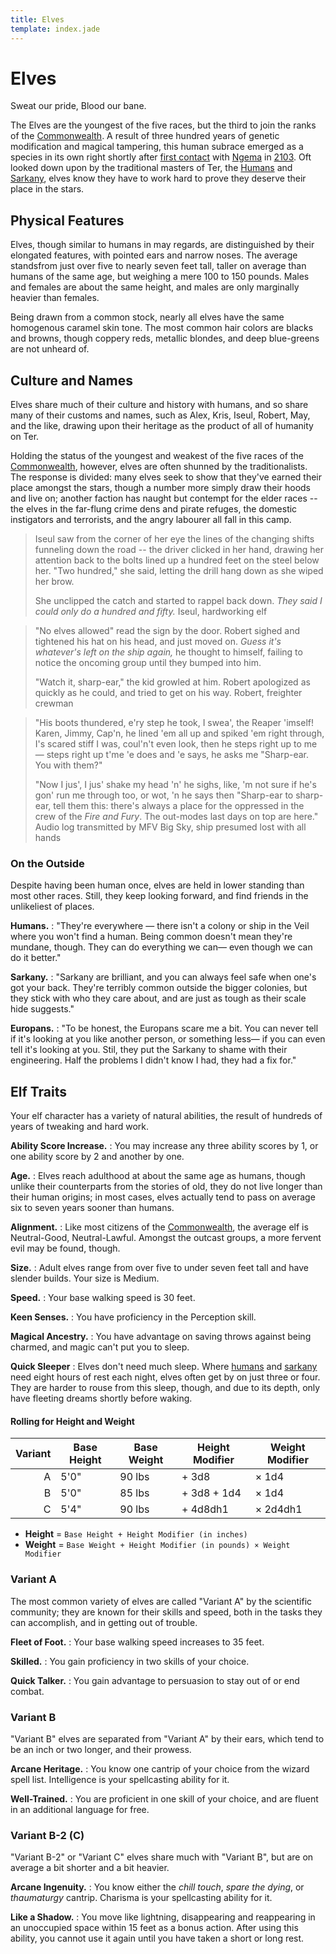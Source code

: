 ```yaml
---
title: Elves
template: index.jade
---
```


# Elves
<!--{#top.center}-->
<div class="subtitle">Sweat our pride, Blood our bane.</div>

The Elves are the youngest of the five races, but the third to join the ranks of the [Commonwealth]. A result of three hundred years of genetic modification and magical tampering, this human subrace emerged as a species in its own right shortly after [first contact] with [Ngema] in [2103](/setting/timeline/#2103). Oft looked down upon by the traditional masters of Ter, the [Humans] and [Sarkany], elves know they have to work hard to prove they deserve their place in the stars.

## Physical Features
Elves, though similar to humans in may regards, are distinguished by their elongated features, with pointed ears and narrow noses. The average standsfrom just over five to nearly seven feet tall, taller on average than humans of the same age, but weighing a mere 100 to 150 pounds. Males and females are about the same height, and males are only marginally heavier than females.

Being drawn from a common stock, nearly all elves have the same homogenous caramel skin tone. The most common hair colors are blacks and browns, though coppery reds, metallic blondes, and deep blue-greens are not unheard of.

## Culture and Names
Elves share much of their culture and history with humans, and so share many of their customs and names, such as Alex, Kris, Iseul, Robert, May, and the like, drawing upon their heritage as the product of all of humanity on Ter.

Holding the status of the youngest and weakest of the five races of the [Commonwealth], however, elves are often shunned by the traditionalists. The response is divided: many elves seek to show that they've earned their place amongst the stars, though a number more simply draw their hoods and live on; another faction has naught but contempt for the elder races -- the elves in the far-flung crime dens and pirate refuges, the domestic instigators and terrorists, and the angry labourer all fall in this camp.

> Iseul saw from the corner of her eye the lines of the changing shifts funneling down the road -- the driver clicked in her hand, drawing her attention back to the bolts lined up a hundred feet on the steel below her. "Two hundred," she said, letting the drill hang down as she wiped her brow.
> 
> She unclipped the catch and started to rappel back down. *They said I could only do a hundred and fifty.*
> <span class="quote-author">Iseul, hardworking elf</span>

> "No elves allowed" read the sign by the door. Robert sighed and tightened his hat on his head, and just moved on. *Guess it's whatever's left on the ship again,* he thought to himself, failing to notice the oncoming group until they bumped into him.
> 
> "Watch it, sharp-ear," the kid growled at him. Robert apologized as quickly as he could, and tried to get on his way.
> <span class="quote-author">Robert, freighter crewman</span>

> "His boots thundered, e'ry step he took, I swea', the Reaper 'imself! Karen, Jimmy, Cap'n, he lined 'em all up and spiked 'em right through, I's scared stiff I was, coul'n't even look, then he steps right up to me&mdash; steps right up t'me 'e does and 'e says, he asks me "Sharp-ear. You with them?"
> 
> "Now I jus', I jus' shake my head 'n' he sighs, like, 'm not sure if he's gon' run me through too, or wot, 'n he says then "Sharp-ear to sharp-ear, tell them this: there's always a place for the oppressed in the crew of the *Fire and Fury*. The out-modes last days on top are here."
> <span class="quote-author">Audio log transmitted by MFV Big Sky, ship presumed lost with all hands</span>

### On the Outside
Despite having been human once, elves are held in lower standing than most other races. Still, they keep looking forward, and find friends in the unlikeliest of places.

**Humans.**
: "They're everywhere &mdash; there isn't a colony or ship in the Veil where you won't find a human. Being common doesn't mean they're mundane, though. They can do everything we can&mdash; even though we can do it better."

**Sarkany.**
: "Sarkany are brilliant, and you can always feel safe when one's got your back. They're terribly common outside the bigger colonies, but they stick with who they care about, and are just as tough as their scale hide suggests."

**Europans.**
: "To be honest, the Europans scare me a bit. You can never tell if it's looking at you like another person, or something less&mdash; if you can even tell it's looking at you. Stil, they put the Sarkany to shame with their engineering. Half the problems I didn't know I had, they had a fix for."

## Elf Traits
Your elf character has a variety of natural abilities, the result of hundreds of years of tweaking and hard work.

**Ability Score Increase.**
: You may increase any three ability scores by 1, or one ability score by 2 and another by one.

**Age.**
: Elves reach adulthood at about the same age as humans, though unlike their counterparts from the stories of old, they do not live longer than their human origins; in most cases, elves actually tend to pass on average six to seven years sooner than humans.

**Alignment.**
: Like most citizens of the [Commonwealth], the average elf is Neutral-Good, Neutral-Lawful. Amongst the outcast groups, a more fervent evil may be found, though.

**Size.**
: Adult elves range from over five to under seven feet tall and have slender builds. Your size is Medium.

**Speed.**
: Your base walking speed is 30 feet.

**Keen Senses.**
: You have proficiency in the Perception skill.

**Magical Ancestry.**
: You have advantage on saving throws against being charmed, and magic can't put you to sleep.

**Quick Sleeper**
: Elves don't need much sleep. Where [humans] and [sarkany] need eight hours of rest each night, elves often get by on just three or four. They are harder to rouse from this sleep, though, and due to its depth, only have fleeting dreams shortly before waking.

#### Rolling for Height and Weight

| Variant | Base Height | Base Weight | Height Modifier | Weight Modifier |
|--------:|-------------|-------------|-----------------|-----------------|
| A       | 5'0"        | 90 lbs      | + 3d8           | &times; 1d4     |
| B       | 5'0"        | 85 lbs      | + 3d8 + 1d4     | &times; 1d4     |
| C       | 5'4"        | 90 lbs      | + 4d8dh1        | &times; 2d4dh1  |
- **Height** = `Base Height + Height Modifier (in inches)`
- **Weight** = `Base Weight + Height Modifier (in pounds) × Weight Modifier`

### Variant A
The most common variety of elves are called "Variant A" by the scientific community; they are known for their skills and speed, both in the tasks they can accomplish, and in getting out of trouble.

**Fleet of Foot.**
: Your base walking speed increases to 35 feet.

**Skilled.**
: You gain proficiency in two skills of your choice.

**Quick Talker.**
: You gain advantage to persuasion to stay out of or end combat.

### Variant B
"Variant B" elves are separated from "Variant A" by their ears, which tend to be an inch or two longer, and their prowess.

**Arcane Heritage.**
: You know one cantrip of your choice from the wizard spell list. Intelligence is your spellcasting ability for it.

**Well-Trained.**
: You are proficient in one skill of your choice, and are fluent in an additional language for free.

### Variant B-2 &#40;C)
"Variant B-2" or "Variant C" elves share much with "Variant B", but are on average a bit shorter and a bit heavier.

**Arcane Ingenuity.**
: You know either the *chill touch*, *spare the dying*, or *thaumaturgy* cantrip. Charisma is your spellcasting ability for it.

**Like a Shadow.**
: You move like lightning, disappearing and reappearing in an unoccupied space within 15 feet as a bonus action. After using this ability, you cannot use it again until you have taken a short or long rest.

<!-- organization: links -->
[Ngema]: /setting/locations/ngema/
[Commonwealth]: /setting/factions/commonwealth/
[first contact]: /setting/timeline/first-contact.html
[humans]: ./#human
[sarkany]: ./#sarkany
